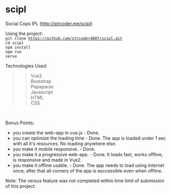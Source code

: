 # scipl
Social Cops IPL (http://strcoder.me/scipl)

Using the project:<br>
<code>git clone https://github.com/strcoder4007/scipl.git</code><br>
<code>cd scipl</code><br>
<code>npm install</code><br>
<code>npm run serve</code><br>

Technologies Used:
>> Vue2<br>
>> Bootstrap<br>
>> Papaparse<br>
>> Javascript<br>
>> HTML<br>
>> CSS<br>
<br>

Bonus Points:<br>
* you create the web-app in vue.js  -  Done.<br>
* you can optimize the loading time - Done. The app is loaded under 1 sec with all it's resources. No loading anywhere else.<br>
* you make it mobile responsive. - Done.<br>
* you make it a progressive web-app. - Done. It loads fast, works offline, is responsive and made in Vue2.<br>
* you make it offline usable. - Done. The app needs to load using internet once; after that all corners of the app is exccessible even when offline.<br>

Note: The versus feature was not completed within time limit of submission of this project.


